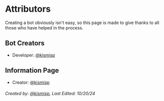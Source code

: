 # Attributors 

Creating a bot obviously isn't easy, so this page is made to give thanks to all those who have helped in the process.

## Bot Creators
- Developer: [@kismisp](https://discordapp.com/users/1206865169846632450)

## Information Page
- Creator: [@kismisp](https://discordapp.com/users/1206865169846632450)


###### Created by: [@kismisp](https://discordapp.com/users/1206865169846632450), Last Edited: 10/20/24
